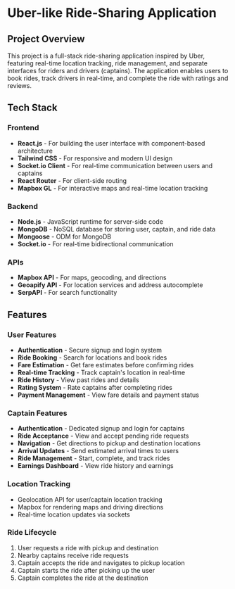 # Uber-like Ride-Sharing Application

## Project Overview

This project is a full-stack ride-sharing application inspired by Uber, featuring real-time location tracking, ride management, and separate interfaces for riders and drivers (captains). The application enables users to book rides, track drivers in real-time, and complete the ride with ratings and reviews.

## Tech Stack

### Frontend
- **React.js** - For building the user interface with component-based architecture
- **Tailwind CSS** - For responsive and modern UI design
- **Socket.io Client** - For real-time communication between users and captains
- **React Router** - For client-side routing
- **Mapbox GL** - For interactive maps and real-time location tracking

### Backend
- **Node.js** - JavaScript runtime for server-side code
- **MongoDB** - NoSQL database for storing user, captain, and ride data
- **Mongoose** - ODM for MongoDB
- **Socket.io** - For real-time bidirectional communication

### APIs
- **Mapbox API** - For maps, geocoding, and directions
- **Geoapify API** - For location services and address autocomplete
- **SerpAPI** - For search functionality

## Features

### User Features
- **Authentication** - Secure signup and login system
- **Ride Booking** - Search for locations and book rides
- **Fare Estimation** - Get fare estimates before confirming rides
- **Real-time Tracking** - Track captain's location in real-time
- **Ride History** - View past rides and details
- **Rating System** - Rate captains after completing rides
- **Payment Management** - View fare details and payment status

### Captain Features
- **Authentication** - Dedicated signup and login for captains
- **Ride Acceptance** - View and accept pending ride requests
- **Navigation** - Get directions to pickup and destination locations
- **Arrival Updates** - Send estimated arrival times to users
- **Ride Management** - Start, complete, and track rides
- **Earnings Dashboard** - View ride history and earnings

### Location Tracking
- Geolocation API for user/captain location tracking
- Mapbox for rendering maps and driving directions
- Real-time location updates via sockets

### Ride Lifecycle
1. User requests a ride with pickup and destination
2. Nearby captains receive ride requests
3. Captain accepts the ride and navigates to pickup location
4. Captain starts the ride after picking up the user
5. Captain completes the ride at the destination
